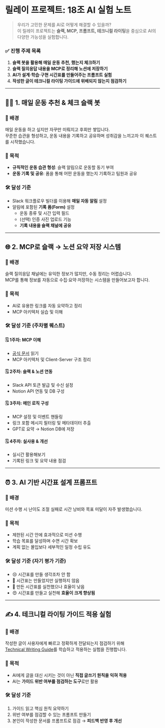 # 릴레이 프로젝트: 18조 AI 실험 노트

> 우리가 고민한 문제를 AI로 어떻게 해결할 수 있을까?  
> 이 릴레이 프로젝트는 **슬랙, MCP, 프롬프트, 테크니컬 라이팅**을 중심으로 AI의 다양한 가능성을 실험합니다.

### ✅ 진행 주제 목록

1. **슬랙 봇을 활용해 매일 운동 추천, 했는지 체크하기**
2. **슬랙 질의응답 내용을 MCP로 정리해 노션에 저장하기**
3. **AI가 설계·학습·구현 시간표를 만들어주는 프롬프트 실험**
4. **작성한 글이 테크니컬 라이팅 가이드에 위배되지 않는지 점검하기**

---

## 🏋️‍♀️ 1. 매일 운동 추천 & 체크 슬랙 봇

### 📌 배경
매일 운동을 하고 싶지만 자꾸만 미뤄지고 후회만 쌓입니다.  
꾸준한 습관을 형성하고, 운동 내용을 기록하고 공유하며 성취감을 느끼고자 이 퀘스트를 시작했습니다.

### 🎯 목적
- **규칙적인 운동 습관 형성**: 슬랙 알림으로 운동할 동기 부여
- **운동 기록 및 공유**: 폼을 통해 어떤 운동을 했는지 기록하고 팀원과 공유

### 🛠 달성 기준
- Slack 워크플로우 빌더를 이용해 **매일 자동 알림** 설정
- 알림에 포함된 **기록 폼(Form)** 설정
    - 운동 종류 및 시간 입력 필드
    - (선택) 인증 사진 업로드 기능
    - **기록 내용을 슬랙 채널에 공유**

---

## 🌐 2. MCP로 슬랙 → 노션 요약 저장 시스템

### 📌 배경
슬랙 질의응답 채널에는 유익한 정보가 많지만, 수동 정리는 어렵습니다.  
MCP를 통해 정보를 자동으로 수집·요약·저장하는 시스템을 만들어보고자 합니다.

### 🎯 목적
- AI로 유용한 링크를 자동 요약하고 정리
- MCP 아키텍처 실습 및 이해

### 🛠 달성 기준 (주차별 퀘스트)
#### 🗓 1주차: MCP 이해
- [공식 문서](https://modelcontextprotocol.io/) 읽기
- MCP 아키텍처 및 Client-Server 구조 정리

#### 🗓 2주차: 슬랙 & 노션 연동
- Slack API 토큰 발급 및 수신 설정
- Notion API 연동 및 DB 구성

#### 🗓 3주차: 메인 로직 구성
- MCP 설정 및 이벤트 핸들링
- 링크 포함 메시지 필터링 및 메타데이터 추출
- GPT로 요약 → Notion DB에 저장

#### 🗓 4주차: 실사용 & 개선
- 실시간 활용해보기
- 기록된 링크 및 요약 내용 점검

---

## ⏰ 3. AI 기반 시간표 설계 프롬프트

### 📌 배경
미션 수행 시 난이도 조절 실패로 시간 낭비와 목표 미달이 자주 발생했습니다.

### 🎯 목적
- 제한된 시간 안에 효과적으로 미션 수행
- 학습 목표를 달성하며 수면 시간 확보
- 계획 없는 몰입보다 세부적인 일정 수립 유도

### 🛠 달성 기준 (자기 평가 기준)
- 😒 시간표를 만들 생각조차 안 함
- 🤔 시간표는 만들었지만 실행하지 않음
- 🙂 만든 시간표를 실천했으나 효율이 낮음
- 😍 시간표를 만들고 실천해 **효율이 크게 향상됨**

---

## ✍️ 4. 테크니컬 라이팅 가이드 적용 실험

### 📌 배경
작성한 글이 사용자에게 빠르고 정확하게 전달되는지 점검하기 위해  
[Technical Writing Guide](https://technical-writing.dev/index.html)를 학습하고 적용하는 실험을 진행합니다.

### 🎯 목적
- AI에게 글을 대신 시키는 것이 아닌 **직접 글쓰기 원칙을 익혀 적용**
- AI는 **가이드 위반 여부를 점검하는 도구**로만 활용

### 🛠 달성 기준
1. 가이드 읽고 핵심 원칙 요약하기
2. 위반 여부를 점검할 수 있는 프롬프트 만들기
3. 본인이 작성한 문서를 프롬프트로 점검 → **피드백 반영 후 개선**
